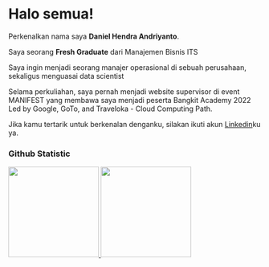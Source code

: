 # Halo semua! 
 
Perkenalkan nama saya **Daniel Hendra Andriyanto**.<br>
 
Saya seorang **Fresh Graduate** dari Manajemen Bisnis ITS<br>
 
Saya ingin menjadi seorang manajer operasional di sebuah perusahaan, sekaligus menguasai data scientist<br>
 
Selama perkuliahan, saya pernah menjadi website supervisor di event MANIFEST yang membawa saya menjadi peserta Bangkit Academy 2022 Led by Google, GoTo, and Traveloka - Cloud Computing Path.<br>
 
Jika kamu tertarik untuk berkenalan denganku, silakan ikuti akun [Linkedin](https://www.linkedin.com/in/daniel-hendra-andriyanto-45329b1b2/)ku ya.
 
### Github Statistic
<p align="left">
<a href="https://github.com/danielhendra0046">
  <img height="180em" src="https://github-readme-stats-eight-theta.vercel.app/api?username=danielhendra0046&show_icons=true&theme=algolia&include_all_commits=true&count_private=true"/>
  <img height="180em" src="https://github-readme-stats-eight-theta.vercel.app/api/top-langs/?username=danielhendra0046&layout=compact&layout=compact&theme=algolia"/>
</a>
</p>

